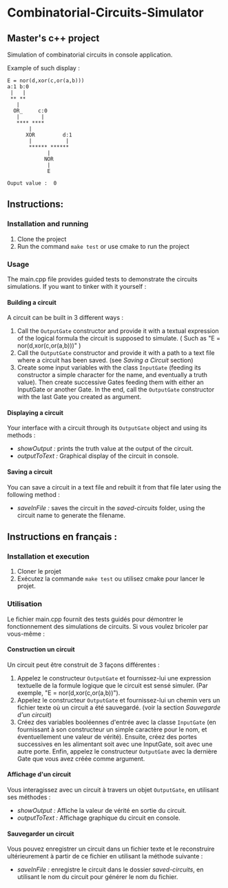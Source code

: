 # Combinatorial-Circuits-Simulator
## Master's c++ project

Simulation of combinatorial circuits in console application.

Example of such display : 
```
E = nor(d,xor(c,or(a,b)))
a:1 b:0
 |   |
 ** **
   |
  OR_     c:0
   |       |
   **** ****
       |
      XOR         d:1
       |           |
       ****** ******
             |
            NOR
             |
             E

Ouput value :  0

```

## Instructions: 
### Installation and running 
1. Clone the project 
2. Run the command `make test` or use cmake to run the project

### Usage 
The main.cpp file provides guided tests to demonstrate the circuits simulations.
If you want to tinker with it yourself :

#### Building a circuit

A circuit can be built in 3 different ways : 
1. Call the `OutputGate` constructor and provide it with a textual expression of the logical formula the circuit is supposed to simulate. ( Such as "E = nor(d,xor(c,or(a,b)))" )
2. Call the `OutputGate` constructor and provide it with a path to a text file where a circuit has been saved. (see _Saving a Circuit_ section)
3. Create some input variables with the class `InputGate` (feeding its constructor a simple character for the name, and eventually a truth value).
Then create successive Gates feeding them with either an InputGate or another Gate. In the end, call the `OutputGate` constructor with the last Gate you created as argument.

#### Displaying a circuit
Your interface with a circuit through its `OutputGate` object and using its methods :
- _*showOutput :*_ prints the truth value at the output of the circuit.
- _*outputToText :*_ Graphical display of the circuit in console.

#### Saving a circuit
You can save a circuit in a text file and rebuilt it from that file later using the following method :
- _*saveInFile :*_ saves the circuit in the _saved-circuits_ folder, using the circuit name to generate the filename.



## Instructions en français :
### Installation et execution
1. Cloner le projet
2. Exécutez la commande `make test` ou utilisez cmake pour lancer le projet.

### Utilisation
Le fichier main.cpp fournit des tests guidés pour démontrer le fonctionnement des simulations de circuits.
Si vous voulez bricoler par vous-même :

#### Construction un circuit
Un circuit peut être construit de 3 façons différentes :
1. Appelez le constructeur `OutputGate` et fournissez-lui une expression textuelle de la formule logique que le circuit est sensé simuler. (Par exemple, "E = nor(d,xor(c,or(a,b))").
2. Appelez le constructeur `OutputGate` et fournissez-lui un chemin vers un fichier texte où un circuit a été sauvegardé. (voir la section _Sauvegarde d'un circuit_)
3. Créez des variables booléennes d'entrée avec la classe `InputGate` (en fournissant à son constructeur un simple caractère pour le nom, et éventuellement une valeur de vérité).
   Ensuite, créez des portes successives en les alimentant soit avec une InputGate, soit avec une autre porte. Enfin, appelez le constructeur `OutputGate` avec la dernière Gate que vous avez créée comme argument.

#### Affichage d'un circuit
Vous interagissez avec un circuit à travers un objet `OutputGate`, en utilisant ses méthodes :
- _*showOutput :*_ Affiche la valeur de vérité en sortie du circuit.
- _*outputToText :*_ Affichage graphique du circuit en console.

#### Sauvegarder un circuit
Vous pouvez enregistrer un circuit dans un fichier texte et le reconstruire ultérieurement à partir de ce fichier en utilisant la méthode suivante :
- _*saveInFile :*_ enregistre le circuit dans le dossier _saved-circuits_, en utilisant le nom du circuit pour générer le nom du fichier.
